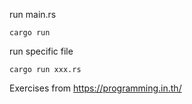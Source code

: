 run main.rs
```
cargo run
```

run specific file
```
cargo run xxx.rs
```

Exercises from https://programming.in.th/
